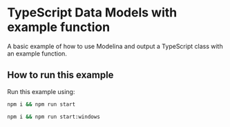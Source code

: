# TypeScript Data Models with example function

A basic example of how to use Modelina and output a TypeScript class with an example function.

## How to run this example
Run this example using:

```sh
npm i && npm run start
```
```sh
npm i && npm run start:windows
```